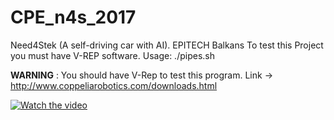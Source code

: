 # CPE_n4s_2017
Need4Stek (A self-driving car with AI). EPITECH Balkans
To test this Project you must have V-REP software.
Usage: ./pipes.sh

**WARNING** : You should have V-Rep to test this program.
Link -> http://www.coppeliarobotics.com/downloads.html

[![Watch the video](https://i.ytimg.com/an_webp/LW3Uv4xtDVg/mqdefault_6s.webp?du=3000&sqp=CLCOxOsF&rs=AOn4CLBQLzd6ft6y2WPj9N4hOLcwoPSCPw)](https://www.youtube.com/watch?v=LW3Uv4xtDVg&t=84s)
